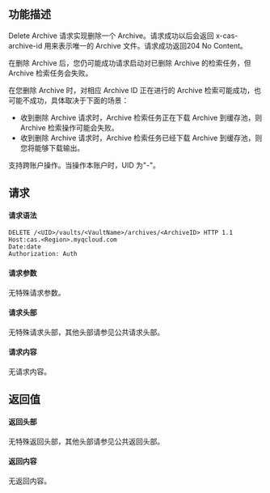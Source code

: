 ## 功能描述

Delete Archive 请求实现删除一个 Archive。请求成功以后会返回 x-cas-archive-id 用来表示唯一的 Archive 文件。请求成功返回204 No Content。

在删除 Archive 后，您仍可能成功请求启动对已删除 Archive 的检索任务，但 Archive 检索任务会失败。

在您删除 Archive 时，对相应 Archive ID 正在进行的 Archive 检索可能成功，也可能不成功，具体取决于下面的场景：

- 收到删除 Archive 请求时，Archive 检索任务正在下载 Archive 到缓存池，则 Archive 检索操作可能会失败。
- 收到删除 Archive 请求时，Archive 检索任务已经下载 Archive 到缓存池，则您将能够下载输出。

支持跨账户操作。当操作本账户时，UID 为"-"。

## 请求

#### 请求语法

```plaintext
DELETE /<UID>/vaults/<VaultName>/archives/<ArchiveID> HTTP 1.1
Host:cas.<Region>.myqcloud.com
Date:date
Authorization: Auth
```

#### 请求参数

无特殊请求参数。

#### 请求头部

无特殊请求头部，其他头部请参见公共请求头部。

#### 请求内容

无请求内容。

## 返回值

#### 返回头部

无特殊返回头部，其他头部请参见公共返回头部。

#### 返回内容

无返回内容。
